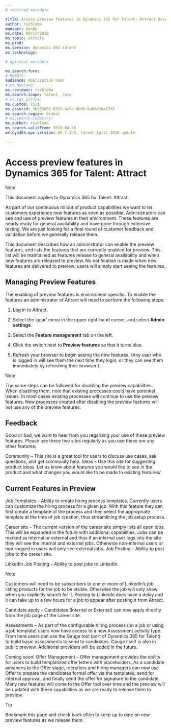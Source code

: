 ```yaml
---
# required metadata

title: Access preview features in Dynamics 365 for Talent: Attract description: This topic describes how an administrator can enable the preview features and lists the features that are currently enabled for preview. 
author: rschloma
manager: AnnBe
ms.date: 04/17/2018
ms.topic: article
ms.prod: 
ms.service: dynamics-365-talent
ms.technology: 

# optional metadata

ms.search.form: 
# ROBOTS: 
audience: Application User
# ms.devlang: 
ms.reviewer: rschloma
ms.search.scope: Talent, Core
# ms.tgt_pltfrm: 
ms.custom: 7521
ms.assetid: 3b953d5f-6325-4c9e-8b9b-6ab0458a73f8
ms.search.region: Global
# ms.search.industry: 
ms.author: rschloma
ms.search.validFrom: 2018-04-30
ms.dyn365.ops.version: AX 7.1.0, Talent April 2018 update

---
```


# Access preview features in Dynamics 365 for Talent: Attract 
 
> [!NOTE] 
> This document applies to Dynamics 365 for Talent: Attract. 
 
As part of our continuous rollout of product capabilities we want to let customers experience new features as soon as possible.  Administrators can see and use of preview features in their environment. These features are nearly ready for general availability and have gone through extensive testing. We are just looking for a final round of customer feedback and validation before we generally release them. 

This document describes how an administrator can enable the preview features, and lists the features that are currently enabled for preview. This list will be maintained as features release to general availability and when new features are released to preview. No notification is made when new features are delivered to preview; users will simply start seeing the features. 

## Managing Preview Features 

The enabling of preview features is environment specific. To enable the features an administrator of Attract will need to perform the following steps: 

1. Log in to Attract. 

2. Select the ‘gear’ menu in the upper right-hand corner, and select **Admin settings**. 

3. Select the **Feature management** tab on the left. 

4. Click the switch next to **Preview features** so that it turns blue. 

5. Refresh your browser to begin seeing the new features. (Any user who is logged in will see them the next time they login, or they can see them immediately by refreshing their browser.) 

> [!NOTE] 
> The same steps can be followed for disabling the preview capabilities. When disabling them, note that existing processes could have potential issues. In most cases existing processes will continue to use the preview features. New processes created after disabling the preview features will not use any of the preview features. 
 
## Feedback 

Good or bad, we want to hear from you regarding your use of these preview features. Please use these two sites regularly as you use these ore any other features: 

Community – This site is a great tool for users to discuss use cases, ask questions, and get community help. 
Ideas – Use this site for suggesting product ideas. Let us know about features you would like to see in the product and what changes you would like to be made to existing features/ 

## Current Features in Preview 

Job Templates – Ability to create hiring process templates. Currently users can customize the hiring process for a given job.  With this feature they can first create a template of the process and then select the appropriate template at the time of job creation, thus streamlining the job setup process. 

Career site – The current version of the career site simply lists all open jobs. This will be expanded in the future with additional capabilities. Jobs can be marked as internal or external and thus if an internal user logs into the site they will see the internal and external jobs.  Otherwise non-internal users or non-logged in users will only see external jobs. 
Job Posting – Ability to post jobs to the career site. 

LinkedIn Job Posting – Ability to post jobs to LinkedIn. 

> [!Note]
> Customers will need to be subscribers to one or more of LinkedIn’s job listing products for the job to be visible.  Otherwise the job will only show when you explicitly search for it.  Posting to LinkedIn does have a delay and it can take up to a few hours for a job to appear after posting it from Attract. 

Candidate apply – Candidates (Internal or External) can now apply directly from the job page of the career site. 

Assessments – As part of the configurable hiring process (on a job or using a job template) users now have access to a new Assessment activity type.  From here users can use the Gauge tool (part of Dynamics 365 for Talent) to build basic assessments to send to candidates.  Gauge itself is also in public preview.  Additional providers will be added in the future. 

Coming soon! Offer Management – Offer management provides the ability for users to build templatized offer letters with placeholders.  As a candidate advances to the Offer stage, recruiters and hiring managers can now use Offer to prepare the candidates formal offer via the templates, send for internal approval, and finally send the offer for signature to the candidate. Many new features will come to the Offer tool over time and the preview will be updated with these capabilities as we are ready to release them to preview. 

> [!Tip]
> Bookmark this page and check back often to keep up to date on new preview features as we release them. 
